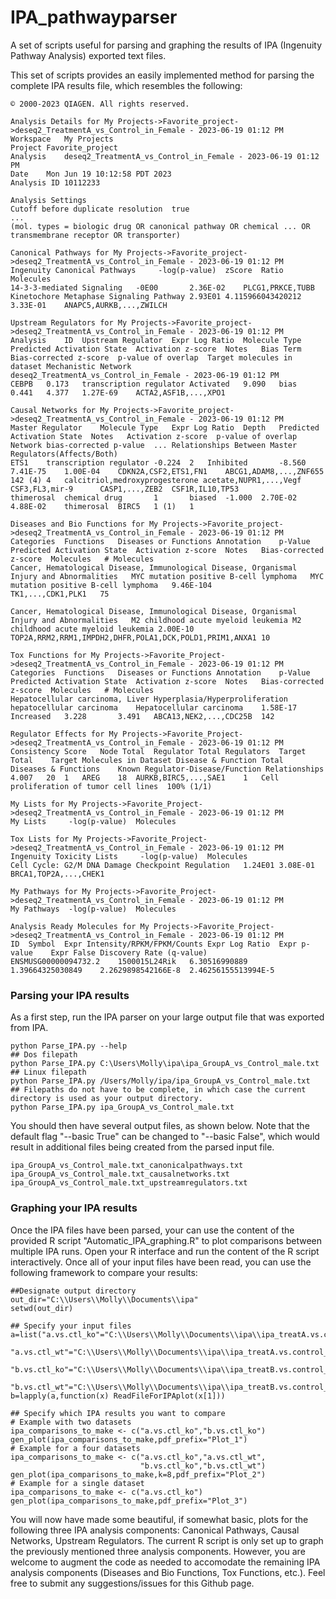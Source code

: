 # IPA_pathwayparser
A set of scripts useful for parsing and graphing the results of IPA (Ingenuity Pathway Analysis) exported text files.

This set of scripts provides an easily implemented method for parsing the complete IPA results file, which resembles the following:

```
© 2000-2023 QIAGEN. All rights reserved.

Analysis Details for My Projects->Favorite_project->deseq2_TreatmentA_vs_Control_in_Female - 2023-06-19 01:12 PM
Workspace	My Projects
Project	Favorite_project
Analysis	deseq2_TreatmentA_vs_Control_in_Female - 2023-06-19 01:12 PM
Date	Mon Jun 19 10:12:58 PDT 2023
Analysis ID	10112233

Analysis Settings
Cutoff before duplicate resolution	true
...
(mol. types = biologic drug OR canonical pathway OR chemical ... OR transmembrane receptor OR transporter)

Canonical Pathways for My Projects->Favorite_project->deseq2_TreatmentA_vs_Control_in_Female - 2023-06-19 01:12 PM
Ingenuity Canonical Pathways	 -log(p-value)	zScore	Ratio	Molecules
14-3-3-mediated Signaling	-0E00		2.36E-02	PLCG1,PRKCE,TUBB	
Kinetochore Metaphase Signaling Pathway	2.93E01	4.115966043420212	3.33E-01	ANAPC5,AURKB,...,ZWILCH	

Upstream Regulators for My Projects->Favorite_project->deseq2_TreatmentA_vs_Control_in_Female - 2023-06-19 01:12 PM
Analysis	ID	Upstream Regulator	Expr Log Ratio	Molecule Type	Predicted Activation State	Activation z-score	Notes	Bias Term	Bias-corrected z-score	p-value of overlap	Target molecules in dataset	Mechanistic Network	
deseq2_TreatmentA_vs_Control_in_Female - 2023-06-19 01:12 PM	 	CEBPB	0.173	transcription regulator	Activated	9.090	bias	0.441	4.377	1.27E-69	ACTA2,ASF1B,...,XPO1	

Causal Networks for My Projects->Favorite_project->deseq2_TreatmentA_vs_Control_in_Female - 2023-06-19 01:12 PM
Master Regulator	Molecule Type	Expr Log Ratio	Depth	Predicted Activation State	Notes	Activation z-score	p-value of overlap	Network bias-corrected p-value	...	Relationships Between Master Regulators(Affects/Both)	
ETS1	transcription regulator	-0.224	2	Inhibited	 	-8.560	7.41E-75	1.00E-04	CDKN2A,CSF2,ETS1,FN1	ABCG1,ADAM8,...,ZNF655	142 (4)	4	calcitriol,medroxyprogesterone acetate,NUPR1,...,Vegf	CSF3,FL3,mir-9	 	CASP1,...,ZEB2	CSF1R,IL10,TP53	 	 	 	 	
thimerosal	chemical drug	 	1	 	biased	-1.000	2.70E-02	4.88E-02	thimerosal	BIRC5	1 (1)	1	 	 	 	 	 	 	 	 	 	

Diseases and Bio Functions for My Projects->Favorite_project->deseq2_TreatmentA_vs_Control_in_Female - 2023-06-19 01:12 PM
Categories	Functions	Diseases or Functions Annotation	p-Value	Predicted Activation State	Activation z-score	Notes	Bias-corrected z-score	Molecules	# Molecules	
Cancer, Hematological Disease, Immunological Disease, Organismal Injury and Abnormalities	MYC mutation positive B-cell lymphoma	MYC mutation positive B-cell lymphoma	9.46E-104	 	 	 	 	TK1,...,CDK1,PLK1	75	

Cancer, Hematological Disease, Immunological Disease, Organismal Injury and Abnormalities	M2 childhood acute myeloid leukemia	M2 childhood acute myeloid leukemia	2.00E-10	 	 	 	 	TOP2A,RRM2,RRM1,IMPDH2,DHFR,POLA1,DCK,POLD1,PRIM1,ANXA1	10	

Tox Functions for My Projects->Favorite_Project->deseq2_TreatmentA_vs_Control_in_Female - 2023-06-19 01:12 PM
Categories	Functions	Diseases or Functions Annotation	p-Value	Predicted Activation State	Activation z-score	Notes	Bias-corrected z-score	Molecules	# Molecules	
Hepatocellular carcinoma, Liver Hyperplasia/Hyperproliferation	hepatocellular carcinoma	Hepatocellular carcinoma	1.58E-17	Increased	3.228	 	3.491	ABCA13,NEK2,...,CDC25B	142	

Regulator Effects for My Projects->Favorite_Project->deseq2_TreatmentA_vs_Control_in_Female - 2023-06-19 01:12 PM
Consistency Score	Node Total	Regulator Total	Regulators	Target Total	Target Molecules in Dataset	Disease & Function Total	Diseases & Functions	Known Regulator-Disease/Function Relationships	
4.007	20	1	AREG	18	AURKB,BIRC5,...,SAE1	1	Cell proliferation of tumor cell lines	100% (1/1)	

My Lists for My Projects->Favorite_Project->deseq2_TreatmentA_vs_Control_in_Female - 2023-06-19 01:12 PM
My Lists	 -log(p-value)	Molecules 

Tox Lists for My Projects->Favorite_Project->deseq2_TreatmentA_vs_Control_in_Female - 2023-06-19 01:12 PM
Ingenuity Toxicity Lists	 -log(p-value)	Molecules 
Cell Cycle: G2/M DNA Damage Checkpoint Regulation	1.24E01	3.08E-01	BRCA1,TOP2A,...,CHEK1

My Pathways for My Projects->Favorite_Project->deseq2_TreatmentA_vs_Control_in_Female - 2023-06-19 01:12 PM
My Pathways	 -log(p-value)	Molecules 

Analysis Ready Molecules for My Projects->Favorite_Project->deseq2_TreatmentA_vs_Control_in_Female - 2023-06-19 01:12 PM
ID	Symbol	Expr Intensity/RPKM/FPKM/Counts	Expr Log Ratio	Expr p-value	Expr False Discovery Rate (q-value)
ENSMUSG00000094732.2	1500015L24Rik	6.30516990889	1.39664325030849	2.2629898542166E-8	2.46256155513994E-5

```

### Parsing your IPA results
As a first step, run the IPA parser on your large output file that was exported from IPA.
```
python Parse_IPA.py --help
## Dos filepath
python Parse_IPA.py C:\Users\Molly\ipa\ipa_GroupA_vs_Control_male.txt
## Linux filepath
python Parse_IPA.py /Users/Molly/ipa/ipa_GroupA_vs_Control_male.txt
## Filepaths do not have to be complete, in which case the current directory is used as your output directory.
python Parse_IPA.py ipa_GroupA_vs_Control_male.txt
```
You should then have several output files, as shown below. Note that the default flag "--basic True" can be changed to "--basic False", which would result in additional files being created from the parsed input file.
```
ipa_GroupA_vs_Control_male.txt_canonicalpathways.txt
ipa_GroupA_vs_Control_male.txt_causalnetworks.txt
ipa_GroupA_vs_Control_male.txt_upstreamregulators.txt
```

### Graphing your IPA results
Once the IPA files have been parsed, your can use the content of the provided R script "Automatic_IPA_graphing.R" to plot comparisons between multiple IPA runs. Open your R interface and run the content of the R script interactively. Once all of your input files have been read, you can use the following framework to compare your results:
```
##Designate output directory
out_dir="C:\\Users\\Molly\\Documents\\ipa"
setwd(out_dir)

## Specify your input files
a=list("a.vs.ctl_ko"="C:\\Users\\Molly\\Documents\\ipa\\ipa_treatA.vs.control_knockout.txt",
       "a.vs.ctl_wt"="C:\\Users\\Molly\\Documents\\ipa\\ipa_treatA.vs.control_wildtype.txt",
       "b.vs.ctl_ko"="C:\\Users\\Molly\\Documents\\ipa\\ipa_treatB.vs.control_knockout.txt",
       "b.vs.ctl_wt"="C:\\Users\\Molly\\Documents\\ipa\\ipa_treatB.vs.control_wildtype.txt")
b=lapply(a,function(x) ReadFileForIPAplot(x[1]))

## Specify which IPA results you want to compare
# Example with two datasets
ipa_comparisons_to_make <- c("a.vs.ctl_ko","b.vs.ctl_ko")
gen_plot(ipa_comparisons_to_make,pdf_prefix="Plot_1")
# Example for a four datasets
ipa_comparisons_to_make <- c("a.vs.ctl_ko","a.vs.ctl_wt",
                             "b.vs.ctl_ko","b.vs.ctl_wt")
gen_plot(ipa_comparisons_to_make,k=8,pdf_prefix="Plot_2")
# Example for a single dataset
ipa_comparisons_to_make <- c("a.vs.ctl_ko")
gen_plot(ipa_comparisons_to_make,pdf_prefix="Plot_3")
```

You will now have made some beautiful, if somewhat basic, plots for the following three IPA analysis components: Canonical Pathways, Causal Networks, Upstream Regulators. The current R script is only set up to graph the previously mentioned three analysis components. However, you are welcome to augment the code as needed to accomodate the remaining IPA analysis components (Diseases and Bio Functions, Tox Functions, etc.). Feel free to submit any suggestions/issues for this Github page.



